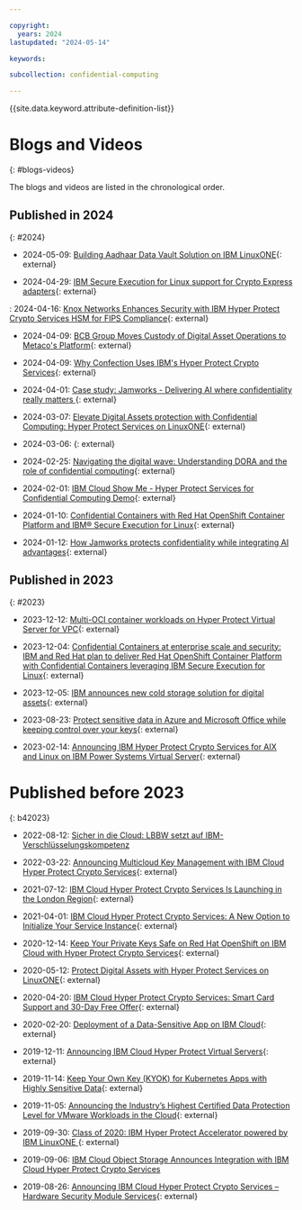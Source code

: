 ```yaml
---

copyright:
  years: 2024
lastupdated: "2024-05-14"

keywords: 

subcollection: confidential-computing

---
```


{{site.data.keyword.attribute-definition-list}}

# Blogs and Videos
{: #blogs-videos}

The blogs and videos are listed in the chronological order.


## Published in 2024
{: #2024}

* 2024-05-09: [Building Aadhaar Data Vault Solution on IBM LinuxONE](https://community.ibm.com/community/user/ibmz-and-linuxone/blogs/sandeep-batta/2024/05/09/aadhaar-data-vault-on-linuxone){: external}

* 2024-04-29: [IBM Secure Execution for Linux support for Crypto Express adapters](https://community.ibm.com/community/user/ibmz-and-linuxone/blogs/nicolas-mding/2024/04/29/ibm-secure-execution-for-linux-crypto-support?communityKey=e7b7d299-8509-4572-8cf1-c1112684644f){: external}

: 2024-04-16: [Knox Networks Enhances Security with IBM Hyper Protect Crypto Services HSM for FIPS Compliance](https://medium.com/@knoxnetworks/knox-networks-enhances-security-with-ibm-hyper-protect-crypto-services-hsm-for-fips-compliance-c6847e7f78b4){: external}

* 2024-04-09: [BCB Group Moves Custody of Digital Asset Operations to Metaco's Platform](https://www.coindesk.com/business/2024/04/09/bcb-group-moves-custody-of-digital-asset-operations-to-metacos-platform/){: external}

* 2024-04-09: [Why Confection Uses IBM's Hyper Protect Crypto Services](https://community.ibm.com/community/user/ibmz-and-linuxone/blogs/quimby-melton/2024/04/08/why-confection-uses-ibm-hyper-protect-crypto?communityKey=378eb0a9-b968-4c46-ad72-2e1670c4ee92){: external}

* 2024-04-01: [Case study: Jamworks - Delivering AI where confidentiality really matters ](https://www.ibm.com/case-studies/jamworks){: external}

* 2024-03-07: [Elevate Digital Assets protection with Confidential Computing: Hyper Protect Services on LinuxONE](https://community.ibm.com/community/user/ibmz-and-linuxone/blogs/henry-welborn1/2024/03/06/digital-assets-protection-confidential-computing){: external}

* 2024-03-06: [](https://community.ibm.com/community/user/ibmz-and-linuxone/blogs/henry-welborn1/2024/03/06/digital-assets-protection-confidential-computing){: external}

* 2024-02-25: [Navigating the digital wave: Understanding DORA and the role of confidential computing](https://www.ibm.com/blog/navigating-the-digital-wave-understanding-dora-and-the-role-of-confidential-computing/){: external}

* 2024-02-01: [IBM Cloud Show Me - Hyper Protect Services for Confidential Computing Demo](https://mediacenter.ibm.com/media/1_f7e970ig){: external}

* 2024-01-10: [Confidential Containers with Red Hat OpenShift Container Platform and IBM® Secure Execution for Linux](https://www.ibm.com/blog/confidential-containers-with-red-hat-openshift-container-platform-and-ibm-secure-execution-for-linux/){: external}

* 2024-01-12: [How Jamworks protects confidentiality while integrating AI advantages](https://www.ibm.com/blog/how-jamworks-protects-confidentiality-while-integrating-ai-advantages/){: external}


## Published in 2023
{: #2023}

* 2023-12-12: [Multi-OCI container workloads on Hyper Protect Virtual Server for VPC](https://community.ibm.com/community/user/ibmz-and-linuxone/blogs/abhiram-kulkarni/2023/12/12/multi-oci-container-workloads-on-hyper-protect-vir?communityKey=378eb0a9-b968-4c46-ad72-2e1670c4ee92){: external}

* 2023-12-04: [Confidential Containers at enterprise scale and security: IBM and Red Hat plan to deliver Red Hat OpenShift Container Platform with Confidential Containers leveraging IBM Secure Execution for Linux](https://community.ibm.com/community/user/ibmz-and-linuxone/blogs/louisa-muschal/2023/12/04/confidential-containers-at-enterprise-scale-and-se){: external}

* 2023-12-05: [IBM announces new cold storage solution for digital assets](https://community.ibm.com/community/user/ibmz-and-linuxone/blogs/abhiram-kulkarni/2023/12/12/multi-oci-container-workloads-on-hyper-protect-vir){: external}

* 2023-08-23: [Protect sensitive data in Azure and Microsoft Office while keeping control over your keys](https://www.ibm.com/blog/protect-sensitive-data-in-azure-and-microsoft-office-while-keeping-control-over-your-keys/){: external}

* 2023-02-14: [Announcing IBM Hyper Protect Crypto Services for AIX and Linux on IBM Power Systems Virtual Server](https://www.ibm.com/blog/announcement/announcing-ibm-hyper-protect-crypto-services-for-aix-and-linux-on-ibm-power-systems-virtual-server/){: external}


# Published before 2023
{: b42023}

* 2022-08-12: [Sicher in die Cloud: LBBW setzt auf IBM-Verschlüsselungskompetenz](https://de.newsroom.ibm.com/2022-08-12-Sicher-in-die-Cloud-LBBW-setzt-auf-IBM-Verschlusselungskompetenz)

* 2022-03-22: [Announcing Multicloud Key Management with IBM Cloud Hyper Protect Crypto Services](https://www.ibm.com/blog/announcement/announcing-multicloud-key-management-with-ibm-cloud-hyper-protect-crypto-services/){: external}

* 2021-07-12: [IBM Cloud Hyper Protect Crypto Services Is Launching in the London Region](https://www.ibm.com/blog/announcement/ibm-cloud-hyper-protect-crypto-services-is-launching-in-the-london-region/){: external}

* 2021-04-01: [IBM Cloud Hyper Protect Crypto Services: A New Option to Initialize Your Service Instance](https://www.ibm.com/cloud/blog/announcements/ibm-cloud-hyper-protect-crypto-services-a-new-option-to-initialize-your-service-instance){: external}

* 2020-12-14: [Keep Your Private Keys Safe on Red Hat OpenShift on IBM Cloud with Hyper Protect Crypto Services](https://www.ibm.com/blog/announcement/keep-your-private-keys-safe-on-red-hat-openshift-on-ibm-cloud-with-hyper-protect-crypto-services/){: external}

* 2020-05-12: [Protect Digital Assets with Hyper Protect Services on LinuxONE](https://community.ibm.com/community/user/ibmz-and-linuxone/blogs/bob-blessing-hartley1/2020/05/12/protect-digital-assets-with-hyper-protect-services?CommunityKey=c1293167-6d93-448e-8854-3068846d3dfe&Tab=){: external}


* 2020-04-20: [IBM Cloud Hyper Protect Crypto Services: Smart Card Support and 30-Day Free Offer](https://www.ibm.com/blog/announcement/ibm-cloud-hyper-protect-crypto-services-smart-card-support-and-30-day-free-offer/?mhsrc=ibmsearch_a&mhq=Hyper%20protect%20crypto%20services){: external}

* 2020-02-20: [Deployment of a Data-Sensitive App on IBM Cloud](https://www.ibm.com/cloud/blog/deployment-of-a-data-sensitive-app-on-ibm-cloud){: external}

* 2019-12-11: [Announcing IBM Cloud Hyper Protect Virtual Servers](https://www.ibm.com/blog/announcement/announcing-ibm-cloud-hyper-protect-virtual-servers/){: external}

* 2019-11-14: [Keep Your Own Key (KYOK) for Kubernetes Apps with Highly Sensitive Data](https://www.ibm.com/cloud/blog/announcements/keep-your-own-key-for-kubernetes-apps-with-highly-sensitive-data){: external}

* 2019-11-05: [Announcing the Industry’s Highest Certified Data Protection Level for VMware Workloads in the Cloud](https://www.ibm.com/cloud/blog/announcements/highest-certified-data-protection-level-for-vmware-workloads-in-the-cloud){: external}

* 2019-09-30: [Class of 2020: IBM Hyper Protect Accelerator powered by IBM LinuxONE ](https://community.ibm.com/community/user/ibmz-and-linuxone/blogs/melissa-sassi1/2019/09/30/class-of-2020-ibm-hyper-protect-accelerator-powere){: external}

* 2019-09-06: [IBM Cloud Object Storage Announces Integration with IBM Cloud Hyper Protect Crypto Services](https://www.ibm.com/blog/announcement/ibm-cloud-object-storage-announces-integration-with-ibm-cloud-hyper-protect-crypto-services/)

* 2019-08-26: [Announcing IBM Cloud Hyper Protect Crypto Services – Hardware Security Module Services](https://www.ibm.com/blog/announcement/announcing-ibm-cloud-hyper-protect-crypto-services-hardware-security-module-services/){: external}
